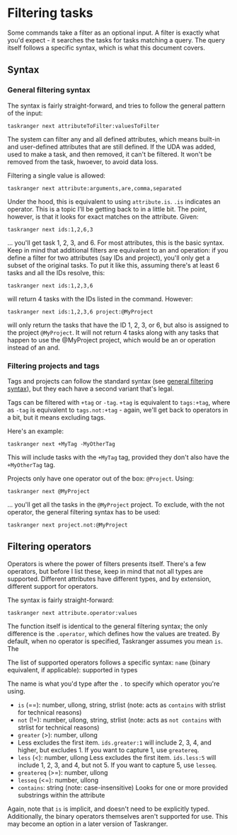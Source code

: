 # Filtering tasks

Some commands take a filter as an optional input. A filter is exactly what you'd expect - it searches the tasks for tasks matching a query. The query itself follows a specific syntax, which is what this document covers.

## Syntax

### General filtering syntax
The syntax is fairly straight-forward, and tries to follow the general pattern of the input:

```
taskranger next attributeToFilter:valuesToFilter
```

The system can filter any and all defined attributes, which means built-in and user-defined attributes that are still defined. If the UDA was added, used to make a task, and then removed, it can't be filtered. It won't be removed from the task, hwoever, to avoid data loss.

Filtering a single value is allowed:

```
taskranger next attribute:arguments,are,comma,separated
```

Under the hood, this is equivalent to using `attribute.is`. `.is` indicates an operator. This is a topic I'll be getting back to in a little bit. The point, however, is that it looks for exact matches on the attribute. Given:

```
taskranger next ids:1,2,6,3
```

... you'll get task 1, 2, 3, and 6. For most attributes, this is the basic syntax. Keep in mind that additional filters are equivalent to an and operation: if you define a filter for two attributes (say IDs and project), you'll only get a subset of the original tasks. To put it like this, assuming there's at least 6 tasks and all the IDs resolve, this:

```
taskranger next ids:1,2,3,6
```
will return 4 tasks with the IDs listed in the command. However:

```
taskranger next ids:1,2,3,6 project:@MyProject
```

will only return the tasks that have the ID 1, 2, 3, or 6, but also is assigned to the project `@MyProject`. It will not return 4 tasks along with any tasks that happen to use the @MyProject project, which would be an or operation instead of an and. <!-- unclear? -->

### Filtering projects and tags

Tags and projects can follow the standard syntax (see [general filtering syntax](#general-filtering-syntax)), but they each have a second variant that's legal.

Tags can be filtered with `+tag` or `-tag`. `+tag` is equivalent to `tags:+tag`, where as `-tag` is equivalent to `tags.not:+tag` - again, we'll get back to operators in a bit, but it means excluding tags.

Here's an example:
```
taskranger next +MyTag -MyOtherTag
```

This will include tasks with the `+MyTag` tag, provided they don't also have the `+MyOtherTag` tag.

Projects only have one operator out of the box: `@Project`. Using:
```
taskranger next @MyProject
```
... you'll get all the tasks in the `@MyProject` project. To exclude, with the not operator, the general filtering syntax has to be used:
```
taskranger next project.not:@MyProject
```

## Filtering operators

Operators is where the power of filters presents itself. There's a few operators, but before I list these, keep in mind that not all types are supported. Different attributes have different types, and by extension, different support for operators.

The syntax is fairly straight-forward:

```
taskranger next attribute.operator:values
```

The function itself is identical to the general filtering syntax; the only difference is the `.operator`, which defines how the values are treated. By default, when no operator is specified, Taskranger assumes you mean `is`. The

The list of supported operators follows a specific syntax: `name` (binary equivalent, if applicable): supported in types

The name is what you'd type after the `.` to specify which operator you're using.

* `is` (==): number, ullong, string, strlist (note: acts as `contains` with strlist for technical reasons)
* `not` (!=): number, ullong, string, strlist (note: acts as `not contains` with strlist for technical reasons)
* `greater` (&gt;): number, ullong
*   Less excludes the first item. `ids.greater:1` will include 2, 3, 4, and higher, but excludes 1. If you want to capture 1, use `greatereq`.
* `less` (&lt;): number, ullong
    Less excludes the first item. `ids.less:5` will include 1, 2, 3, and 4, but not 5. If you want to capture 5, use `lesseq`.
* `greatereq` (&gt;=): number, ullong
* `lesseq` (&lt;=): number, ullong
* `contains`: string (note: case-insensitive)
    Looks for one or more provided substrings within the attribute

Again, note that `is` is implicit, and doesn't need to be explicitly typed. Additionally, the binary operators themselves aren't supported for use. This may become an option in a later version of Taskranger.
